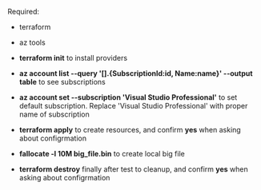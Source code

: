 Required:
- terraform
- az tools

- **terraform init** to install providers
- **az account list --query '[].{SubscriptionId:id, Name:name}' --output table** to see subscriptions
- **az account set --subscription 'Visual Studio Professional'** to set default subscription. Replace 'Visual Studio Professional' with proper name of subscription
- **terraform apply** to create resources, and confirm **yes** when asking about configrmation
- **fallocate -l 10M big_file.bin** to create local big file
- **terraform destroy** finally after test to cleanup, and confirm **yes** when asking about configrmation